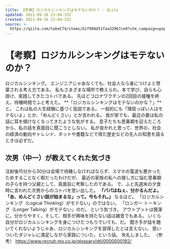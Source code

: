 ```yaml
---
title: 【考察】ロジカルシンキングはモテないのか？ - Qiita
updated: 2021-09-16 23:04:33Z
created: 2021-09-16 23:04:33Z
source: >-
  https://qiita.com/takeC74/items/b1f908d51faa32967ce0?utm_campaign=popular_items&utm_medium=feed&utm_source=popular_items
---
```


# 【考察】ロジカルシンキングはモテないのか？

<div style="display: none;">  </div>

ロジカルシンキング。
エンジニアじゃあなくても、社会人なら身につけよと啓蒙される考え方である。
私もさまざまな場所で教えられ、本で学び、自らも心掛け、実践してきたコトバである。
先ほどコロナワクチンの2回目の接種を終え、待機時間でふと考えた。
**「ロジカルシンキングはモテないのかな？」**と。
これは私の人生経験に基づく仮説である。
一般的にも「理屈っぽい人はモテないよ」とか、「めんどくさい」とか言われる。
我が家でも、最近の妻は私の話に耳を傾けなくなってきたような気がする。
息子たちも思春期を迎えたころから、私の話を真面目に聞こうとしない。
私が良かれと思って、世界の、社会の経済の動向やトレンド、ネットや書籍などで得た歴史などの先人の知恵を語るときは必ずだ。

## 次男（中一）が教えてくれた気づき

注射後15分から30分は会場で待機しなければならず、スマホの電波も悪かったためすることなく暇だったわけだが、
最近の家族の私への接し方に悩む思春期の子らを持つ父親として、真面目に考察したのである。
で、ふと先週末の夕食時に言われた次男からのコトバを思い出した。
**『パパはねぇ、分かるんだよ。「あ、めんどくさい話が始まるな」って。今もそれ。』**
なるほど。
「ロジカルシンキング（Logical Thinking）がモテない」のではない。
「ロンガー トーキング（Longer Talking）がモテない」のだ。
という気づき。
アウトプットは簡潔に。分かりやすく。そして、相手が興味を持たない話は雑音でもある。
いくら自分がロジカルシンキングを身につけたつもりでいても、だ。
聞き手が話を聴いてくれないようじゃあ、ロジカルシンキングを習得したとは言えない。
思いついたダジャレに満足しながら家路についた、という話。
失礼しました。
（参考）
https://www.recruit-ms.co.jp/glossary/dtl/0000000192/